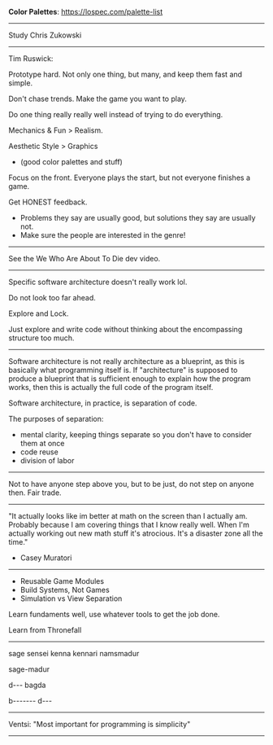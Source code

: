 **Color Palettes**: https://lospec.com/palette-list

---

Study Chris Zukowski

---

Tim Ruswick:

Prototype hard. Not only one thing, but many, and keep them fast and simple.

Don't chase trends. Make the game you want to play.

Do one thing really really well instead of trying to do everything.

Mechanics & Fun > Realism.

Aesthetic Style > Graphics

- (good color palettes and stuff)

Focus on the front. Everyone plays the start, but not everyone finishes a game.

Get HONEST feedback.

- Problems they say are usually good, but solutions they say are usually not.
- Make sure the people are interested in the genre!

---

See the We Who Are About To Die dev video.

---

Specific software architecture doesn't really work lol.

Do not look too far ahead.

Explore and Lock.

Just explore and write code without thinking about the encompassing structure too much.

---

Software architecture is not really architecture as a blueprint, as this is basically what programming itself is. If "architecture" is supposed to produce a blueprint that is sufficient enough to explain how the program works, then this is actually the full code of the program itself.

Software architecture, in practice, is separation of code.

The purposes of separation:

- mental clarity, keeping things separate so you don't have to consider them at once
- code reuse
- division of labor

---

Not to have anyone step above you, but to be just, do not step on anyone then. Fair trade.

---

"It actually looks like im better at math on the screen than I actually am. Probably because I am covering things that I know really well. When I'm actually working out new math stuff it's atrocious. It's a disaster zone all the time."

- Casey Muratori

---

- Reusable Game Modules
- Build Systems, Not Games
- Simulation vs View Separation

Learn fundaments well, use whatever tools to get the job done.

Learn from Thronefall

---

sage
sensei
kenna
kennari
namsmadur

sage-madur

d--- bagda

b------- d---

---

Ventsi: "Most important for programming is simplicity"

---
